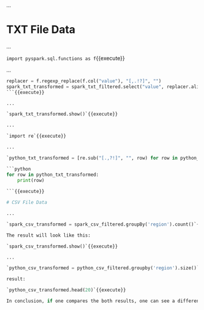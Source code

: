 ...

# TXT File Data

...

`import pyspark.sql.functions as f`{{execute}}

...

```python
replacer = f.regexp_replace(f.col("value"), "[,.!?]", "")
spark_txt_transformed = spark_txt_filtered.select("value", replacer.alias("replaced"))
```{{execute}}

...

`spark_txt_transformed.show()`{{execute}}

...

`import re`{{execute}}

...

`python_txt_transformed = [re.sub("[.,?!]", "", row) for row in python_txt_filtered]`{{execute}}

```python
for row in python_txt_transformed:
    print(row)
    
```{{execute}}

# CSV File Data

...

`spark_csv_transformed = spark_csv_filtered.groupBy('region').count()`{{execute}}

The result will look like this:

`spark_csv_transformed.show()`{{execute}}

...

`python_csv_transformed = python_csv_filtered.groupby('region').size()`{{execute}}

result:

`python_csv_transformed.head(20)`{{execute}}

In conclusion, if one compares the both results, one can see a difference according to the outputs. In the csv dataset, there is one row which does not have a region. However, the pyspark's `groupBy()` function was able to gather that row and to display it as a dedicated group (which is called 'null' in the earlier output). Pandas, on the other hand, seemingly ignored that row which why there are only 5 regions shown in that dataset.